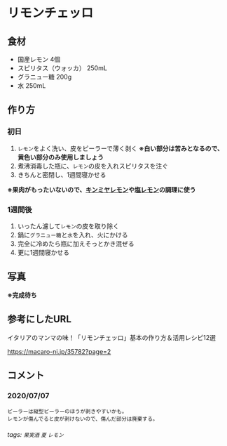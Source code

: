 # リモンチェッロ

## 食材

* 国産レモン 4個
* スピリタス（ウォッカ） 250mL
* グラニュー糖 200g
* 水 250mL

## 作り方

### 初日

1. `レモン`をよく洗い、皮をピーラーで薄く剥く **※白い部分は苦みとなるので、黄色い部分のみ使用しましょう**
2. 煮沸消毒した瓶に、`レモン`の皮を入れスピリタスを注ぐ
3. きちんと密閉し、1週間寝かせる

**※果肉がもったいないので、[キンミヤレモン]()や[塩レモン]()の調理に使う**

### 1週間後

1. いったん濾して`レモン`の皮を取り除く
2. 鍋に`グラニュー糖`と`水`を入れ、火にかける
3. 完全に冷めたら瓶に加えそっとかき混ぜる
4. 更に1週間寝かせる

## 写真

**※完成待ち**
<!--あれば-->

## 参考にしたURL

イタリアのマンマの味！「リモンチェッロ」基本の作り方＆活用レシピ12選

<https://macaro-ni.jp/35782?page=2>

## コメント

### 2020/07/07

```
ピーラーは縦型ピーラーのほうが剥きやすいかも。
レモンが傷んでると皮が剥けないので、傷んだ部分は廃棄する。
```

###### tags: `果実酒` `夏` `レモン`
